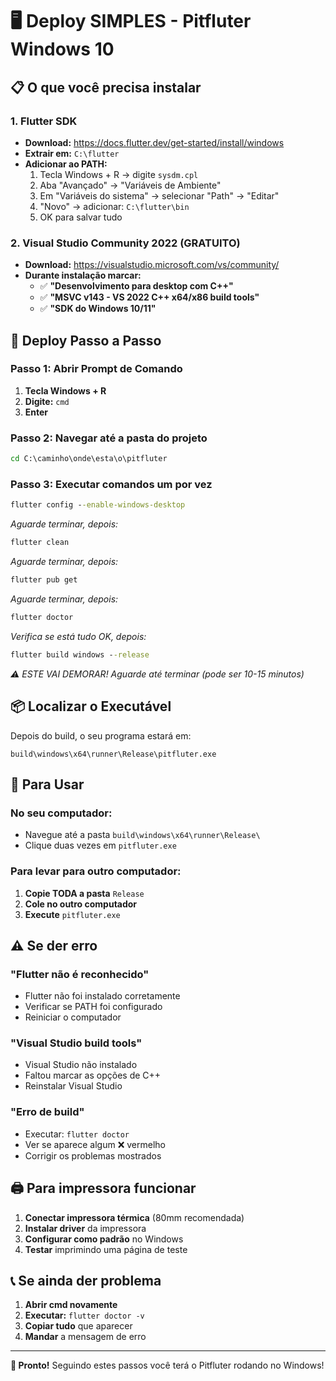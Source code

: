 # 🖥️ Deploy SIMPLES - Pitfluter Windows 10

## 📋 O que você precisa instalar

### 1. Flutter SDK
- **Download:** https://docs.flutter.dev/get-started/install/windows
- **Extrair em:** `C:\flutter`
- **Adicionar ao PATH:**
  1. Tecla Windows + R → digite `sysdm.cpl`
  2. Aba "Avançado" → "Variáveis de Ambiente"
  3. Em "Variáveis do sistema" → selecionar "Path" → "Editar"
  4. "Novo" → adicionar: `C:\flutter\bin`
  5. OK para salvar tudo

### 2. Visual Studio Community 2022 (GRATUITO)
- **Download:** https://visualstudio.microsoft.com/vs/community/
- **Durante instalação marcar:**
  - ✅ **"Desenvolvimento para desktop com C++"**
  - ✅ **"MSVC v143 - VS 2022 C++ x64/x86 build tools"**
  - ✅ **"SDK do Windows 10/11"**

## 🚀 Deploy Passo a Passo

### Passo 1: Abrir Prompt de Comando
1. **Tecla Windows + R**
2. **Digite:** `cmd`
3. **Enter**

### Passo 2: Navegar até a pasta do projeto
```cmd
cd C:\caminho\onde\esta\o\pitfluter
```

### Passo 3: Executar comandos um por vez

```cmd
flutter config --enable-windows-desktop
```
*Aguarde terminar, depois:*

```cmd
flutter clean
```
*Aguarde terminar, depois:*

```cmd
flutter pub get
```
*Aguarde terminar, depois:*

```cmd
flutter doctor
```
*Verifica se está tudo OK, depois:*

```cmd
flutter build windows --release
```
*⚠️ ESTE VAI DEMORAR! Aguarde até terminar (pode ser 10-15 minutos)*

## 📦 Localizar o Executável

Depois do build, o seu programa estará em:
```
build\windows\x64\runner\Release\pitfluter.exe
```

## 🎯 Para Usar

### No seu computador:
- Navegue até a pasta `build\windows\x64\runner\Release\`
- Clique duas vezes em `pitfluter.exe`

### Para levar para outro computador:
1. **Copie TODA a pasta** `Release`
2. **Cole no outro computador**
3. **Execute** `pitfluter.exe`

## ⚠️ Se der erro

### "Flutter não é reconhecido"
- Flutter não foi instalado corretamente
- Verificar se PATH foi configurado
- Reiniciar o computador

### "Visual Studio build tools"
- Visual Studio não instalado
- Faltou marcar as opções de C++
- Reinstalar Visual Studio

### "Erro de build"
- Executar: `flutter doctor`
- Ver se aparece algum ❌ vermelho
- Corrigir os problemas mostrados

## 🖨️ Para impressora funcionar

1. **Conectar impressora térmica** (80mm recomendada)
2. **Instalar driver** da impressora
3. **Configurar como padrão** no Windows
4. **Testar** imprimindo uma página de teste

## 📞 Se ainda der problema

1. **Abrir cmd novamente**
2. **Executar:** `flutter doctor -v`
3. **Copiar tudo** que aparecer
4. **Mandar** a mensagem de erro

---

**🎉 Pronto!** Seguindo estes passos você terá o Pitfluter rodando no Windows!